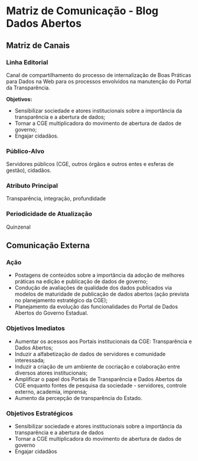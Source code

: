 # Matriz de Comunicação - Blog Dados Abertos

## Matriz de Canais

### Linha Editorial

Canal de compartilhamento do processo de internalização de Boas Práticas para Dados na Web para os processos envolvidos na manutenção do Portal da Transparência.

__Objetivos:__

* Sensibilizar sociedade e atores institucionais sobre a importância da transparência e a abertura de dados;
* Tornar a CGE multiplicadora do movimento de abertura de dados de governo;
* Engajar cidadãos.

### Público-Alvo

Servidores públicos (CGE, outros órgãos e outros entes e esferas de gestão), cidadãos.

### Atributo Principal

Transparência, integração, profundidade

### Periodicidade de Atualização

Quinzenal

## Comunicação Externa

### Ação

* Postagens de conteúdos sobre a importância da adoção de melhores práticas na edição e publicação de dados de governo;
* Condução de avaliações de qualidade dos dados publicados via modelos de maturidade de publicação de dados abertos (ação prevista no planejamento estratégico da CGE);
* Planejamento da evolução das funcionalidades do Portal de Dados Abertos do Governo Estadual.       

### Objetivos Imediatos

* Aumentar os acessos aos Portais institucionais da CGE: Transparência e Dados Abertos;
* Induzir a alfabetização de dados de servidores e comunidade interessada;
* Induzir a criação de um ambiente de cocriação e colaboração entre diversos atores institucionais;
* Amplificar o papel dos Portais de Transparência e Dados Abertos da CGE enquanto fontes de pesquisa da sociedade - servidores, controle externo, academia, imprensa;
* Aumento da percepção de transparência do Estado.

### Objetivos Estratégicos

* Sensibilizar sociedade e atores institucionais sobre a importância da transparência e a abertura de dados
* Tornar a CGE multiplicadora do movimento de abertura de dados de governo
* Engajar cidadãos
